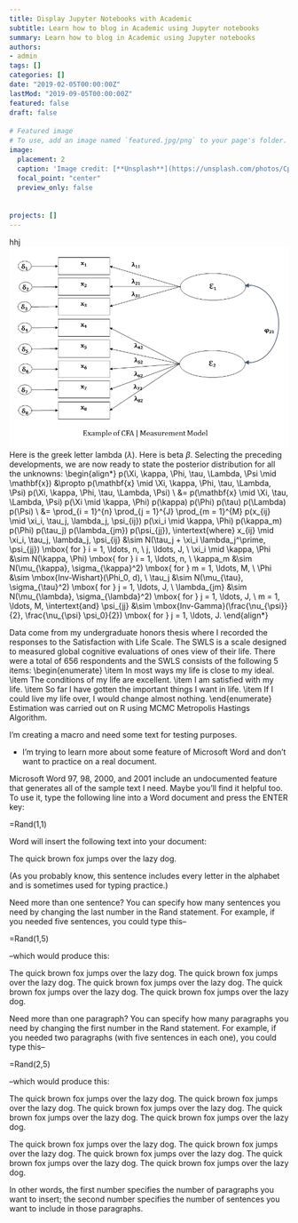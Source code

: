 ```yaml
---
title: Display Jupyter Notebooks with Academic
subtitle: Learn how to blog in Academic using Jupyter notebooks
summary: Learn how to blog in Academic using Jupyter notebooks
authors:
- admin
tags: []
categories: []
date: "2019-02-05T00:00:00Z"
lastMod: "2019-09-05T00:00:00Z"
featured: false
draft: false

# Featured image
# To use, add an image named `featured.jpg/png` to your page's folder. 
image:
  placement: 2
  caption: 'Image credit: [**Unsplash**](https://unsplash.com/photos/CpkOjOcXdUY)'
  focal_point: "center"
  preview_only: false
  
  
projects: []
---
```

hhj ![png](./featured.png)
Here is the greek letter lambda ($\lambda$). Here is beta $\beta$. Selecting the preceding developments, we are now ready to state the posterior distribution for all the unknowns:
\begin{align*}
	p(\Xi, \kappa, \Phi, \tau, \Lambda, \Psi \mid \mathbf{x}) &\propto p(\mathbf{x} \mid \Xi, \kappa, \Phi, \tau, \Lambda, \Psi) p(\Xi, \kappa, \Phi, \tau, \Lambda, \Psi) \\
	&= p(\mathbf{x} \mid \Xi, \tau, \Lambda, \Psi) p(\Xi \mid \kappa, \Phi) p(\kappa) p(\Phi) p(\tau) p(\Lambda) p(\Psi) \\
	&= \prod_{i = 1}^{n} \prod_{j = 1}^{J} \prod_{m = 1}^{M} p(x_{ij} \mid \xi_i, \tau_j, \lambda_j, \psi_{ij}) p(\xi_i \mid \kappa, \Phi) p(\kappa_m) p(\Phi) p(\tau_j) p(\lambda_{jm}) p(\psi_{jj}), 
	\intertext{where}
	x_{ij} \mid \xi_i, \tau_j, \lambda_j, \psi_{ij} &\sim N(\tau_j + \xi_i \lambda_j^\prime, \psi_{jj}) \mbox{ for } i = 1, \ldots, n, \ j, \ldots, J, \\
	\xi_i \mid \kappa, \Phi &\sim N(\kappa, \Phi) \mbox{ for } i = 1, \ldots, n, \\
	\kappa_m &\sim N(\mu_{\kappa}, \sigma_{\kappa}^2) \mbox{ for } m = 1, \ldots, M, \\
	\Phi &\sim \mbox{Inv-Wishart}(\Phi_0, d), \\
	\tau_j &\sim N(\mu_{\tau}, \sigma_{\tau}^2) \mbox{ for } j = 1, \ldots, J, \\
	\lambda_{jm} &\sim N(\mu_{\lambda}, \sigma_{\lambda}^2) \mbox{ for } j = 1, \ldots, J, \ m = 1, \ldots, M, 
	\intertext{and}
	\psi_{jj} &\sim \mbox{Inv-Gamma}(\frac{\nu_{\psi}}{2}, \frac{\nu_{\psi} \psi_0}{2}) \mbox{ for } j = 1, \ldots, J.
\end{align*}

Data come from my undergraduate honors thesis where I recorded the responses to the Satisfaction with Life Scale. The SWLS is a scale designed to measured global cognitive evaluations of ones view of their life. There were a total of 656 respondents and the SWLS consists of the following 5 items:
	\begin{enumerate}
		\item In most ways my life is close to my ideal. 
		\item The conditions of my life are excellent.
		\item I am satisfied with my life.
		\item So far I have gotten the important things I want in life.
		\item If I could live my life over, I would change almost nothing.
	\end{enumerate}
Estimation was carried out on R using MCMC Metropolis Hastings Algorithm.

 I’m creating a macro and need some text for testing purposes.

* I’m trying to learn more about some feature of Microsoft Word and don’t want to practice on a real document.

Microsoft Word 97, 98, 2000, and 2001 include an undocumented feature that generates all of the sample text I need. Maybe you’ll find it helpful too. To use it, type the following line into a Word document and press the ENTER key:

=Rand(1,1)

Word will insert the following text into your document:

The quick brown fox jumps over the lazy dog.

(As you probably know, this sentence includes every letter in the alphabet and is sometimes used for typing practice.)

Need more than one sentence? You can specify how many sentences you need by changing the last number in the Rand statement. For example, if you needed five sentences, you could type this–

=Rand(1,5)

–which would produce this:

The quick brown fox jumps over the lazy dog. The quick brown fox jumps over the lazy dog. The quick brown fox jumps over the lazy dog. The quick brown fox jumps over the lazy dog. The quick brown fox jumps over the lazy dog.

Need more than one paragraph? You can specify how many paragraphs you need by changing the first number in the Rand statement. For example, if you needed two paragraphs (with five sentences in each one), you could type this–

=Rand(2,5)

–which would produce this:

The quick brown fox jumps over the lazy dog. The quick brown fox jumps over the lazy dog. The quick brown fox jumps over the lazy dog. The quick brown fox jumps over the lazy dog. The quick brown fox jumps over the lazy dog.

The quick brown fox jumps over the lazy dog. The quick brown fox jumps over the lazy dog. The quick brown fox jumps over the lazy dog. The quick brown fox jumps over the lazy dog. The quick brown fox jumps over the lazy dog.

In other words, the first number specifies the number of paragraphs you want to insert; the second number specifies the number of sentences you want to include in those paragraphs.
